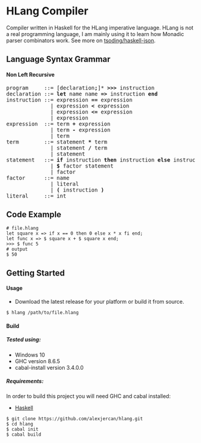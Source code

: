 # HLang Compiler

Compiler written in Haskell for the HLang imperative language. HLang is not a real programming language, I am mainly using it to learn how Monadic parser combinators work. See more on [tsoding/haskell-json](https://github.com/tsoding/haskell-json/).

## Language Syntax Grammar

#### Non Left Recursive

<pre>
program     ::= [declaration<b>;</b>]* <b>>>></b> instruction
declaration ::= <b>let</b> name name <b>=></b> instruction <b>end</b>
instruction ::= expression <b>==</b> expression
              | expression <b><</b> expression
              | expression <b><=</b> expression
              | expression
expression  ::= term <b>+</b> expression
              | term <b>-</b> expression
              | term
term        ::= statement <b>*</b> term
              | statement <b>/</b> term
              | statement
statement   ::= <b>if</b> instruction <b>then</b> instruction <b>else</b> instruction <b>fi</b>
              | <b>$</b> factor statement
              | factor
factor      ::= name
              | literal
              | <b>(</b> instruction <b>)</b>
literal     ::= int
</pre>

## Code Example

```
# file.hlang
let square x => if x == 0 then 0 else x * x fi end;
let func x => $ square x + $ square x end;
>>> $ func 5
# output
$ 50
```

## Getting Started

#### Usage

* Download the latest release for your platform or build it from source.

```shell
$ hlang /path/to/file.hlang
```

#### Build

##### Tested using:
* Windows 10
* GHC version 8.6.5
* cabal-install version 3.4.0.0

##### Requirements:
In order to build this project you will need GHC and cabal installed:
* [Haskell](https://www.haskell.org/downloads/)

```shell
$ git clone https://github.com/alexjercan/hlang.git
$ cd hlang
$ cabal init
$ cabal build
```
